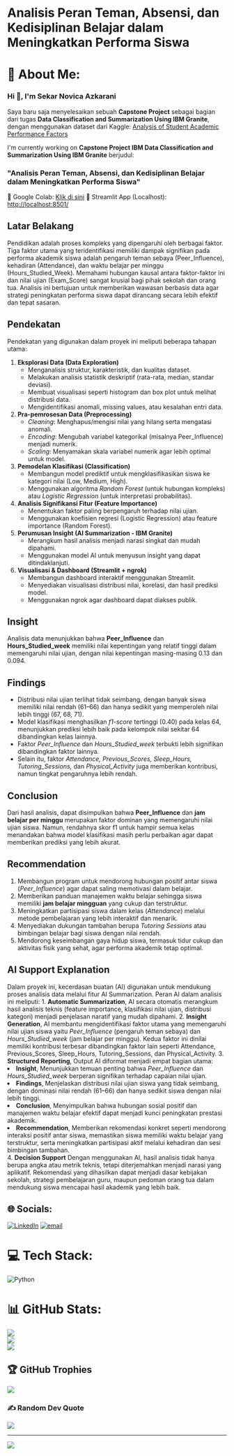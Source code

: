 # Analisis Peran Teman, Absensi, dan Kedisiplinan Belajar dalam Meningkatkan Performa Siswa

# 💫 About Me:

<h3>Hi 👋, I'm Sekar Novica Azkarani</h3>

<p>
Saya baru saja menyelesaikan sebuah <b>Capstone Project</b> sebagai bagian dari tugas <b>Data Classification and Summarization Using IBM Granite</b>, dengan menggunakan dataset dari Kaggle:  
<a href="https://www.kaggle.com/datasets/hannhu4002/analysis-of-student-academic-performance-factors" target="_blank">Analysis of Student Academic Performance Factors</a>
</p>

<p>
I'm currently working on <b>Capstone Project IBM Data Classification and Summarization Using IBM Granite</b> berjudul:  
<h3>"Analisis Peran Teman, Absensi, dan Kedisiplinan Belajar dalam Meningkatkan Performa Siswa"</h3>
</p>

<p>
🔗 Google Colab: <a href="https://colab.research.google.com/drive/1PPrYadbYjXgzVG6ZXVIv2Nhrl4pWQR9U?usp=sharing" target="_blank">Klik di sini</a>  
🔗 Streamlit App (Localhost): <a href="http://localhost:8501/" target="_blank">http://localhost:8501/</a>  
</p> 

<h2>Latar Belakang</h2>
<p>Pendidikan adalah proses kompleks yang dipengaruhi oleh berbagai faktor. Tiga faktor utama yang teridentifikasi memiliki dampak signifikan pada performa akademik siswa adalah pengaruh teman sebaya (Peer_Influence), kehadiran (Attendance), dan waktu belajar per minggu (Hours_Studied_Week). Memahami hubungan kausal antara faktor-faktor ini dan nilai ujian (Exam_Score) sangat krusial bagi pihak sekolah dan orang tua. Analisis ini bertujuan untuk memberikan wawasan berbasis data agar strategi peningkatan performa siswa dapat dirancang secara lebih efektif dan tepat sasaran.</p>

<h2>Pendekatan</h2>
<p>Pendekatan yang digunakan dalam proyek ini meliputi beberapa tahapan utama:</p>
<ol>
  <li>
    <b>Eksplorasi Data (Data Exploration)</b>  
    <ul>
      <li>Menganalisis struktur, karakteristik, dan kualitas dataset.</li>
      <li>Melakukan analisis statistik deskriptif (rata-rata, median, standar deviasi).</li>
      <li>Membuat visualisasi seperti histogram dan box plot untuk melihat distribusi data.</li>
      <li>Mengidentifikasi anomali, missing values, atau kesalahan entri data.</li>
    </ul>
  </li>
  <li>
    <b>Pra-pemrosesan Data (Preprocessing)</b>  
    <ul>
      <li><i>Cleaning</i>: Menghapus/mengisi nilai yang hilang serta mengatasi anomali.</li>
      <li><i>Encoding</i>: Mengubah variabel kategorikal (misalnya Peer_Influence) menjadi numerik.</li>
      <li><i>Scaling</i>: Menyamakan skala variabel numerik agar lebih optimal untuk model.</li>
    </ul>
  </li>
  <li>
    <b>Pemodelan Klasifikasi (Classification)</b>  
    <ul>
      <li>Membangun model prediktif untuk mengklasifikasikan siswa ke kategori nilai (Low, Medium, High).</li>
      <li>Menggunakan algoritma <i>Random Forest</i> (untuk hubungan kompleks) atau <i>Logistic Regression</i> (untuk interpretasi probabilitas).</li>
    </ul>
  </li>
  <li>
    <b>Analisis Signifikansi Fitur (Feature Importance)</b>  
    <ul>
      <li>Menentukan faktor paling berpengaruh terhadap nilai ujian.</li>
      <li>Menggunakan koefisien regresi (Logistic Regression) atau feature importance (Random Forest).</li>
    </ul>
  </li>
  <li>
    <b>Perumusan Insight (AI Summarization - IBM Granite)</b>  
    <ul>
      <li>Merangkum hasil analisis menjadi narasi singkat dan mudah dipahami.</li>
      <li>Menggunakan model AI untuk menyusun insight yang dapat ditindaklanjuti.</li>
    </ul>
  </li>
  <li>
    <b>Visualisasi & Dashboard (Streamlit + ngrok)</b>  
    <ul>
      <li>Membangun dashboard interaktif menggunakan Streamlit.</li>
      <li>Menyediakan visualisasi distribusi nilai, korelasi, dan hasil prediksi model.</li>
      <li>Menggunakan ngrok agar dashboard dapat diakses publik.</li>
    </ul>
  </li>
</ol>

<h2>Insight</h2>
<p>
Analisis data menunjukkan bahwa <b>Peer_Influence</b> dan <b>Hours_Studied_week</b> memiliki nilai kepentingan yang relatif tinggi dalam memengaruhi nilai ujian, dengan nilai kepentingan masing-masing 0.13 dan 0.094.</p>

<h2>Findings</h2>
<ul>
  <li>Distribusi nilai ujian terlihat tidak seimbang, dengan banyak siswa memiliki nilai rendah (61–66) dan hanya sedikit yang memperoleh nilai lebih tinggi (67, 68, 71).</li>
  <li>Model klasifikasi menghasilkan <i>f1-score</i> tertinggi (0.40) pada kelas 64, menunjukkan prediksi lebih baik pada kelompok nilai sekitar 64 dibandingkan kelas lainnya.</li>
  <li>Faktor <i>Peer_Influence</i> dan <i>Hours_Studied_week</i> terbukti lebih signifikan dibandingkan faktor lainnya.</li>
  <li> Selain itu, faktor <i>Attendance, Previous_Scores, Sleep_Hours, Tutoring_Sessions,</i> dan <i>Physical_Activity</i> juga memberikan kontribusi, namun tingkat pengaruhnya lebih rendah. </li>
</ul>

<h2>Conclusion</h2>
<p>
Dari hasil analisis, dapat disimpulkan bahwa <b>Peer_Influence</b> dan <b>jam belajar per minggu</b> merupakan faktor dominan yang memengaruhi nilai ujian siswa.  
Namun, rendahnya skor f1 untuk hampir semua kelas menandakan bahwa model klasifikasi masih perlu perbaikan agar dapat memberikan prediksi yang lebih akurat.
</p>

<h2>Recommendation</h2>
<ol>
  <li>Membangun program untuk mendorong hubungan positif antar siswa (<i>Peer_Influence</i>) agar dapat saling memotivasi dalam belajar.</li>
  <li>Memberikan panduan manajemen waktu belajar sehingga siswa memiliki <b>jam belajar mingguan</b> yang cukup dan terstruktur.</li>
  <li>Meningkatkan partisipasi siswa dalam kelas (<i>Attendance</i>) melalui metode pembelajaran yang lebih interaktif dan menarik.</li>
  <li>Menyediakan dukungan tambahan berupa <i>Tutoring Sessions</i> atau bimbingan belajar bagi siswa dengan nilai rendah.</li>
  <li>Mendorong keseimbangan gaya hidup siswa, termasuk tidur cukup dan aktivitas fisik yang sehat, agar performa akademik tetap optimal.</li>
</ol>

<h2>AI Support Explanation</h2>
Dalam proyek ini, kecerdasan buatan (AI) digunakan untuk mendukung proses analisis data melalui fitur AI Summarization. Peran AI dalam analisis ini meliputi:
1. <b>Automatic Summarization</b>, AI secara otomatis merangkum hasil analisis teknis (feature importance, klasifikasi nilai ujian, distribusi kategori) menjadi penjelasan naratif yang mudah dipahami.
2. <b>Insight Generation</b>, AI membantu mengidentifikasi faktor utama yang memengaruhi nilai ujian siswa yaitu <i>Peer_Influence</i> (pengaruh teman sebaya) dan <i>Hours_Studied_week</i> (jam belajar per minggu). Kedua faktor ini dinilai memiliki kontribusi terbesar dibandingkan faktor lain seperti Attendance, Previous_Scores, Sleep_Hours, Tutoring_Sessions, dan Physical_Activity.
3. <b>Structured Reporting</b>, Output AI diformat menjadi empat bagian utama:
   <li><b>Insight</b>, Menunjukkan temuan penting bahwa <i>Peer_Influence</i> dan <i>Hours_Studied_week</i> berperan signifikan terhadap capaian nilai ujian.</li>
   <li><b>Findings</b>, Menjelaskan distribusi nilai ujian siswa yang tidak seimbang, dengan dominasi nilai rendah (61–66) dan hanya sedikit siswa dengan nilai lebih tinggi.</li>
   <li><b>Conclusion</b>, Menyimpulkan bahwa hubungan sosial positif dan manajemen waktu belajar efektif dapat menjadi kunci peningkatan prestasi akademik.</li>
   <li><b>Recommendation</b>, Memberikan rekomendasi konkret seperti mendorong interaksi positif antar siswa, memastikan siswa memiliki waktu belajar yang terstruktur, serta meningkatkan partisipasi aktif melalui kehadiran dan sesi bimbingan tambahan.</li>
4. <b>Decision Support</b>  
Dengan menggunakan AI, hasil analisis tidak hanya berupa angka atau metrik teknis, tetapi diterjemahkan menjadi narasi yang aplikatif. Rekomendasi yang dihasilkan dapat menjadi dasar kebijakan sekolah, strategi pembelajaran guru, maupun pedoman orang tua dalam mendukung siswa mencapai hasil akademik yang lebih baik.

  
## 🌐 Socials:
[![LinkedIn](https://img.shields.io/badge/LinkedIn-%230077B5.svg?logo=linkedin&logoColor=white)](https://linkedin.com/in/www.linkedin.com/in/sekar-novica-azkarani-99754137b) [![email](https://img.shields.io/badge/Email-D14836?logo=gmail&logoColor=white)](mailto:sekarnovicaazkarani@gmail.com) 

# 💻 Tech Stack:
![Python](https://img.shields.io/badge/python-3670A0?style=for-the-badge&logo=python&logoColor=ffdd54)
# 📊 GitHub Stats:
![](https://github-readme-stats.vercel.app/api?username=sekarzakarani&theme=dark&hide_border=false&include_all_commits=false&count_private=false)<br/>
![](https://nirzak-streak-stats.vercel.app/?user=sekarzakarani&theme=dark&hide_border=false)<br/>
![](https://github-readme-stats.vercel.app/api/top-langs/?username=sekarzakarani&theme=dark&hide_border=false&include_all_commits=false&count_private=false&layout=compact)

## 🏆 GitHub Trophies
![](https://github-profile-trophy.vercel.app/?username=sekarzakarani&theme=radical&no-frame=false&no-bg=true&margin-w=4)

### ✍️ Random Dev Quote
![](https://quotes-github-readme.vercel.app/api?type=horizontal&theme=radical)

---
[![](https://visitcount.itsvg.in/api?id=sekarzakarani&icon=9&color=1)](https://visitcount.itsvg.in)

<!-- Proudly created with GPRM ( https://gprm.itsvg.in ) -->
